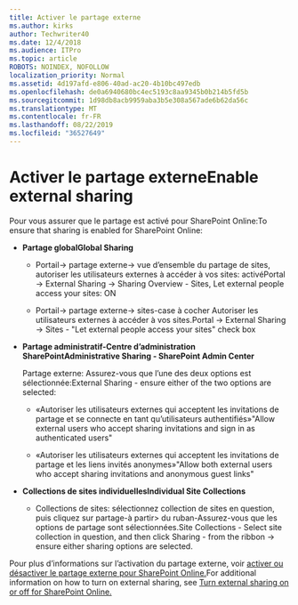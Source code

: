 ```yaml
---
title: Activer le partage externe
ms.author: kirks
author: Techwriter40
ms.date: 12/4/2018
ms.audience: ITPro
ms.topic: article
ROBOTS: NOINDEX, NOFOLLOW
localization_priority: Normal
ms.assetid: 4d197afd-e806-40ad-ac20-4b10bc497edb
ms.openlocfilehash: de0a6940680bc4ec5193c8aa9345b0b214b5fd5b
ms.sourcegitcommit: 1d98db8acb9959aba3b5e308a567ade6b62da56c
ms.translationtype: MT
ms.contentlocale: fr-FR
ms.lasthandoff: 08/22/2019
ms.locfileid: "36527649"
---
```

# <a name="enable-external-sharing"></a><span data-ttu-id="1022e-102">Activer le partage externe</span><span class="sxs-lookup"><span data-stu-id="1022e-102">Enable external sharing</span></span>

 <span data-ttu-id="1022e-103">Pour vous assurer que le partage est activé pour SharePoint Online:</span><span class="sxs-lookup"><span data-stu-id="1022e-103">To ensure that sharing is enabled for SharePoint Online:</span></span>
  
- <span data-ttu-id="1022e-104">**Partage global**</span><span class="sxs-lookup"><span data-stu-id="1022e-104">**Global Sharing**</span></span>
    
  - <span data-ttu-id="1022e-105">Portail-\> partage externe-\> vue d’ensemble du partage de sites, autoriser les utilisateurs externes à accéder à vos sites: activé</span><span class="sxs-lookup"><span data-stu-id="1022e-105">Portal -\> External Sharing -\> Sharing Overview - Sites, Let external people access your sites: ON</span></span>
    
  - <span data-ttu-id="1022e-106">Portail-\> partage externe-\> sites-case à cocher Autoriser les utilisateurs externes à accéder à vos sites.</span><span class="sxs-lookup"><span data-stu-id="1022e-106">Portal -\> External Sharing -\> Sites - "Let external people access your sites" check box</span></span>
    
- <span data-ttu-id="1022e-107">**Partage administratif-Centre d’administration SharePoint**</span><span class="sxs-lookup"><span data-stu-id="1022e-107">**Administrative Sharing - SharePoint Admin Center**</span></span>
    
    <span data-ttu-id="1022e-108">Partage externe: Assurez-vous que l’une des deux options est sélectionnée:</span><span class="sxs-lookup"><span data-stu-id="1022e-108">External Sharing - ensure either of the two options are selected:</span></span>
    
  - <span data-ttu-id="1022e-109">«Autoriser les utilisateurs externes qui acceptent les invitations de partage et se connecte en tant qu’utilisateurs authentifiés»</span><span class="sxs-lookup"><span data-stu-id="1022e-109">"Allow external users who accept sharing invitations and sign in as authenticated users"</span></span>
    
  - <span data-ttu-id="1022e-110">«Autoriser les utilisateurs externes qui acceptent les invitations de partage et les liens invités anonymes»</span><span class="sxs-lookup"><span data-stu-id="1022e-110">"Allow both external users who accept sharing invitations and anonymous guest links"</span></span>
    
- <span data-ttu-id="1022e-111">**Collections de sites individuelles**</span><span class="sxs-lookup"><span data-stu-id="1022e-111">**Individual Site Collections**</span></span>
    
  - <span data-ttu-id="1022e-112">Collections de sites: sélectionnez collection de sites en question, puis cliquez sur partage-à partir\> du ruban-Assurez-vous que les options de partage sont sélectionnées.</span><span class="sxs-lookup"><span data-stu-id="1022e-112">Site Collections - Select site collection in question, and then click Sharing - from the ribbon -\> ensure either sharing options are selected.</span></span>
    
<span data-ttu-id="1022e-113">Pour plus d’informations sur l’activation du partage externe, voir [activer ou désactiver le partage externe pour SharePoint Online.](https://go.microsoft.com/fwlink/?linkid=2047681&amp;clcid=0x409)</span><span class="sxs-lookup"><span data-stu-id="1022e-113">For additional information on how to turn on external sharing, see [Turn external sharing on or off for SharePoint Online.](https://go.microsoft.com/fwlink/?linkid=2047681&amp;clcid=0x409)</span></span>
  


